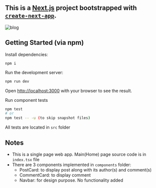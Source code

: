 ## This is a [Next.js](https://nextjs.org/) project bootstrapped with [`create-next-app`](https://github.com/vercel/next.js/tree/canary/packages/create-next-app).
  
  ![blog](https://user-images.githubusercontent.com/48893352/189573347-e27d4f23-9b4a-4472-99c5-640414f9ec19.gif)

## Getting Started (via npm)


Install dependencies:

```
npm i
```

Run the development server:

```bash
npm run dev
```

Open [http://localhost:3000](http://localhost:3000) with your browser to see the result.

Run component tests
```bash
npm test
# or
npm test -- -u (to skip snapshot files)
```

All tests are located in `src` folder

## Notes
- This is a single page web app. Main(Home) page source code is in `index.tsx` file
- There are 3 components implemented in `components` folder:
  - PostCard: to display post along with its author(s) and comment(s)
  - CommentCard: to display comment
  - Navbar: for design purpose. No functionality added

